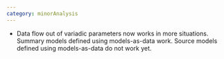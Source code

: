 ```yaml
---
category: minorAnalysis
---
```

* Data flow out of variadic parameters now works in more situations. Summary models defined using models-as-data work. Source models defined using models-as-data do not work yet.
